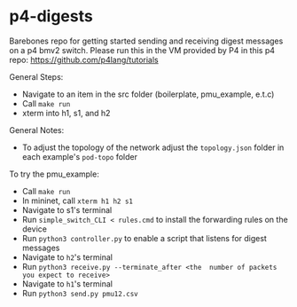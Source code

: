 # p4-digests
Barebones repo for getting started sending and receiving digest messages on a p4 bmv2 switch. Please run this in the VM provided by P4 in this p4 repo: https://github.com/p4lang/tutorials

General Steps:
- Navigate to an item in the src folder (boilerplate, pmu_example, e.t.c)
- Call `make run`
- xterm into h1, s1, and h2

General Notes:
- To adjust the topology of the network adjust the `topology.json` folder in each example's `pod-topo` folder

To try the pmu_example:
- Call `make run`
- In mininet, call `xterm h1 h2 s1`
- Navigate to s1's terminal
- Run `simple_switch_CLI < rules.cmd` to install the forwarding rules on the device
- Run `python3 controller.py` to enable a script that listens for digest messages
- Navigate to `h2`'s terminal
- Run `python3 receive.py --terminate_after <the  number of packets you expect to receive>`
- Navigate to `h1`'s terminal
- Run `python3 send.py pmu12.csv`
